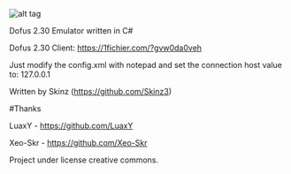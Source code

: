 ![alt tag](http://image.noelshack.com/fichiers/2015/52/1450734679-logosymbioz.png)

Dofus 2.30 Emulator written in C#


Dofus 2.30 Client: https://1fichier.com/?gvw0da0veh

Just modify the config.xml with notepad and set the connection host value to: 127.0.0.1

Written by Skinz (https://github.com/Skinz3)

#Thanks

LuaxY - https://github.com/LuaxY

Xeo-Skr - https://github.com/Xeo-Skr

Project under license creative commons.

